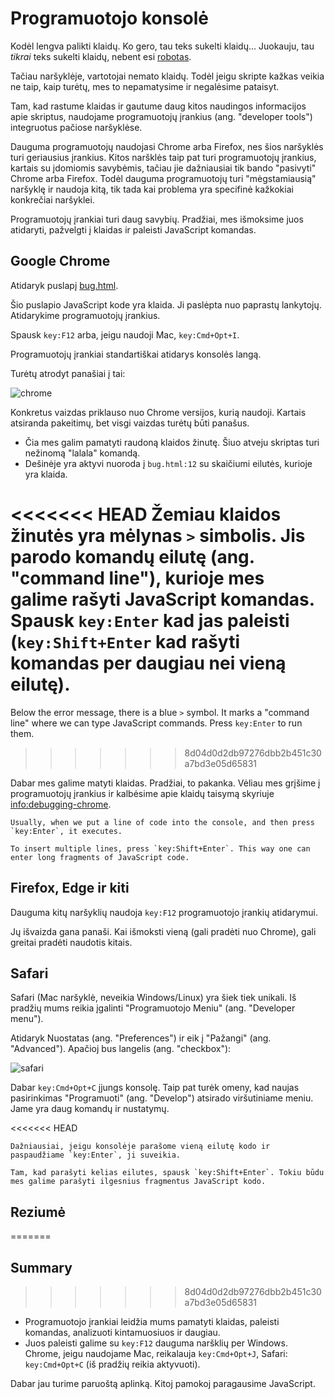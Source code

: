 # Programuotojo konsolė

Kodėl lengva palikti klaidų. Ko gero, tau teks sukelti klaidų... Juokauju, tau *tikrai* teks sukelti klaidų, nebent esi [robotas](https://en.wikipedia.org/wiki/Bender_(Futurama)).

Tačiau naršyklėje, vartotojai nemato klaidų. Todėl jeigu skripte kažkas veikia ne taip, kaip turėtų, mes to nepamatysime ir negalėsime pataisyt.

Tam, kad rastume klaidas ir gautume daug kitos naudingos informacijos apie skriptus, naudojame programuotojų įrankius (ang. "developer tools") integruotus pačiose naršyklėse.

Dauguma programuotojų naudojasi Chrome arba Firefox, nes šios naršyklės turi geriausius įrankius. Kitos naršklės taip pat turi programuotojų įrankius, kartais su įdomiomis savybėmis, tačiau jie dažniausiai tik bando "pasivyti" Chrome arba Firefox. Todėl dauguma programuotojų turi "mėgstamiausią" naršyklę ir naudoja kitą, tik tada kai problema yra specifinė kažkokiai konkrečiai naršyklei.

Programuotojų įrankiai turi daug savybių. Pradžiai, mes išmoksime juos atidaryti, pažvelgti į klaidas ir paleisti JavaScript komandas.

## Google Chrome

Atidaryk puslapį [bug.html](bug.html).

Šio puslapio JavaScript kode yra klaida. Ji paslėpta nuo paprastų lankytojų. Atidarykime programuotojų įrankius.

Spausk `key:F12` arba, jeigu naudoji Mac, `key:Cmd+Opt+I`.

Programuotojų įrankiai standartiškai atidarys konsolės langą.

Turėtų atrodyt panašiai į tai:

![chrome](chrome.png)

Konkretus vaizdas priklauso nuo Chrome versijos, kurią naudoji. Kartais atsiranda pakeitimų, bet visgi vaizdas turėtų būti panašus.

- Čia mes galim pamatyti raudoną klaidos žinutę. Šiuo atveju skriptas turi nežinomą "lalala" komandą.
- Dešinėje yra aktyvi nuoroda į `bug.html:12` su skaičiumi eilutės, kurioje yra klaida.

<<<<<<< HEAD
Žemiau klaidos žinutės yra mėlynas `>` simbolis. Jis parodo komandų eilutę (ang. "command line"), kurioje mes galime rašyti JavaScript komandas. Spausk `key:Enter` kad jas paleisti (`key:Shift+Enter` kad rašyti komandas per daugiau nei vieną eilutę).
=======
Below the error message, there is a blue `>` symbol. It marks a "command line" where we can type JavaScript commands. Press `key:Enter` to run them.
>>>>>>> 8d04d0d2db97276dbb2b451c30a7bd3e05d65831

Dabar mes galime matyti klaidas. Pradžiai, to pakanka. Vėliau mes grįšime į programuotojų įrankius ir kalbėsime apie klaidų taisymą skyriuje <info:debugging-chrome>.

```smart header="Multi-line input"
Usually, when we put a line of code into the console, and then press `key:Enter`, it executes.

To insert multiple lines, press `key:Shift+Enter`. This way one can enter long fragments of JavaScript code.
```

## Firefox, Edge ir kiti

Dauguma kitų naršyklių naudoja `key:F12` programuotojo įrankių atidarymui.

Jų išvaizda gana panaši. Kai išmoksti vieną (gali pradėti nuo Chrome), gali greitai pradėti naudotis kitais.

## Safari

Safari (Mac naršyklė, neveikia Windows/Linux) yra šiek tiek unikali. Iš pradžių mums reikia įgalinti "Programuotojo Meniu" (ang. "Developer menu").

Atidaryk Nuostatas (ang. "Preferences") ir eik į "Pažangi" (ang. "Advanced"). Apačioj bus langelis (ang. "checkbox"):

![safari](safari.png)

Dabar `key:Cmd+Opt+C` įjungs konsolę. Taip pat turėk omeny, kad naujas pasirinkimas "Programuoti" (ang. "Develop") atsirado viršutiniame meniu. Jame yra daug komandų ir nustatymų.

<<<<<<< HEAD
```smart header="Kelių eilučių komandos"
Dažniausiai, jeigu konsolėje parašome vieną eilutę kodo ir paspaudžiame `key:Enter`, ji suveikia.

Tam, kad parašyti kelias eilutes, spausk `key:Shift+Enter`. Tokiu būdu mes galime parašyti ilgesnius fragmentus JavaScript kodo.
```

## Reziumė
=======
## Summary
>>>>>>> 8d04d0d2db97276dbb2b451c30a7bd3e05d65831

- Programuotojo įrankiai leidžia mums pamatyti klaidas, paleisti komandas, analizuoti kintamuosiuos ir daugiau.
- Juos paleisti galime su `key:F12` dauguma naršklių per Windows. Chrome, jeigu naudojame Mac, reikalauja `key:Cmd+Opt+J`, Safari: `key:Cmd+Opt+C` (iš pradžių reikia aktyvuoti).

Dabar jau turime paruoštą aplinką. Kitoj pamokoj paragausime JavaScript.
